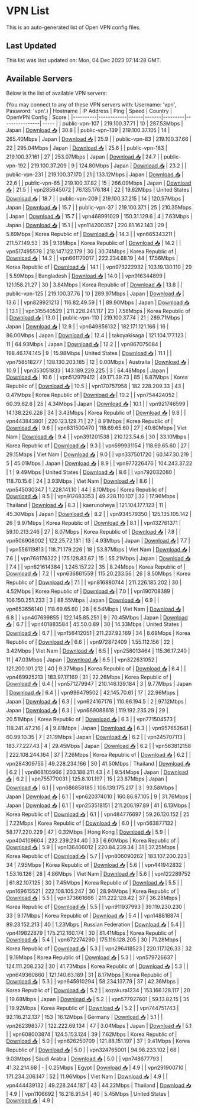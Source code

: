 # VPN List

This is an auto-generated list of Open VPN config files.

## Last Updated

This list was last updated on: Mon, 04 Dec 2023 07:14:28 GMT.

## Available Servers

Below is the list of available VPN servers:

(You may connect to any of these VPN servers with: Username: 'vpn', Password: 'vpn'.)
| Hostname | IP Address | Ping | Speed | Country | OpenVPN Config | Score |
|----------|------------|------|-------|---------|----------------| ----- |
| public-vpn-107 | 219.100.37.71 | 10 | 287.53Mbps | Japan | [Download 📥](./configs/server_0_JP.ovpn) | 30.8 |
| public-vpn-139 | 219.100.37.105 | 14 | 265.40Mbps | Japan | [Download 📥](./configs/server_1_JP.ovpn) | 25.9 |
| public-vpn-83 | 219.100.37.66 | 22 | 295.04Mbps | Japan | [Download 📥](./configs/server_2_JP.ovpn) | 25.6 |
| public-vpn-183 | 219.100.37.161 | 27 | 253.07Mbps | Japan | [Download 📥](./configs/server_3_JP.ovpn) | 24.7 |
| public-vpn-192 | 219.100.37.209 | 9 | 124.80Mbps | Japan | [Download 📥](./configs/server_4_JP.ovpn) | 23.2 |
| public-vpn-231 | 219.100.37.170 | 21 | 133.12Mbps | Japan | [Download 📥](./configs/server_5_JP.ovpn) | 22.6 |
| public-vpn-65 | 219.100.37.82 | 15 | 266.09Mbps | Japan | [Download 📥](./configs/server_6_JP.ovpn) | 21.5 |
| vpn285645072 | 76.135.176.184 | 22 | 19.62Mbps | United States | [Download 📥](./configs/server_7_US.ovpn) | 18.7 |
| public-vpn-209 | 219.100.37.215 | 14 | 120.57Mbps | Japan | [Download 📥](./configs/server_8_JP.ovpn) | 15.7 |
| public-vpn-37 | 219.100.37.1 | 25 | 210.35Mbps | Japan | [Download 📥](./configs/server_9_JP.ovpn) | 15.7 |
| vpn468991029 | 150.31.129.6 | 4 | 7.63Mbps | Japan | [Download 📥](./configs/server_10_JP.ovpn) | 15.1 |
| vpn114200357 | 220.81.162.143 | 29 | 5.89Mbps | Korea Republic of | [Download 📥](./configs/server_11_KR.ovpn) | 14.3 |
| vpn665343211 | 211.57.149.53 | 35 | 9.18Mbps | Korea Republic of | [Download 📥](./configs/server_12_KR.ovpn) | 14.2 |
| vpn517495578 | 218.147.122.179 | 30 | 30.74Mbps | Korea Republic of | [Download 📥](./configs/server_13_KR.ovpn) | 14.2 |
| vpn661170017 | 222.234.68.19 | 44 | 17.56Mbps | Korea Republic of | [Download 📥](./configs/server_14_KR.ovpn) | 14.1 |
| vpn973222932 | 103.19.130.110 | 29 | 5.59Mbps | Bangladesh | [Download 📥](./configs/server_15_BD.ovpn) | 14.0 |
| vpn916344899 | 121.158.21.27 | 30 | 3.84Mbps | Korea Republic of | [Download 📥](./configs/server_16_KR.ovpn) | 13.8 |
| public-vpn-125 | 219.100.37.76 | 10 | 289.97Mbps | Japan | [Download 📥](./configs/server_17_JP.ovpn) | 13.6 |
| vpn829921213 | 116.82.49.59 | 1 | 89.90Mbps | Japan | [Download 📥](./configs/server_18_JP.ovpn) | 13.1 |
| vpn315540529 | 211.228.241.117 | 23 | 7.56Mbps | Korea Republic of | [Download 📥](./configs/server_19_KR.ovpn) | 13.0 |
| public-vpn-110 | 219.100.37.74 | 21 | 289.71Mbps | Japan | [Download 📥](./configs/server_20_JP.ovpn) | 12.8 |
| vpn649856132 | 182.171.121.166 | 16 | 86.00Mbps | Japan | [Download 📥](./configs/server_21_JP.ovpn) | 12.4 |
| takoyakisaga | 121.104.177.123 | 11 | 64.93Mbps | Japan | [Download 📥](./configs/server_22_JP.ovpn) | 12.2 |
| vpn867075084 | 198.46.174.145 | 9 | 15.98Mbps | United States | [Download 📥](./configs/server_23_US.ovpn) | 11.1 |
| vpn758518277 | 138.130.203.185 | 12 | 0.00Mbps | Australia | [Download 📥](./configs/server_24_AU.ovpn) | 10.9 |
| vpn353051833 | 143.189.229.225 | 3 | 64.48Mbps | Japan | [Download 📥](./configs/server_25_JP.ovpn) | 10.6 |
| vpn512979412 | 49.171.39.73 | 85 | 6.87Mbps | Korea Republic of | [Download 📥](./configs/server_26_KR.ovpn) | 10.5 |
| vpn170757958 | 182.228.209.33 | 43 | 0.47Mbps | Korea Republic of | [Download 📥](./configs/server_27_KR.ovpn) | 10.2 |
| vpn754424052 | 60.39.62.8 | 25 | 4.34Mbps | Japan | [Download 📥](./configs/server_28_JP.ovpn) | 10.1 |
| vpn921746599 | 14.138.226.226 | 34 | 3.43Mbps | Korea Republic of | [Download 📥](./configs/server_29_KR.ovpn) | 9.8 |
| vpn443843801 | 220.123.129.71 | 27 | 8.91Mbps | Korea Republic of | [Download 📥](./configs/server_30_KR.ovpn) | 9.6 |
| vpn831500470 | 118.69.65.60 | 27 | 40.60Mbps | Viet Nam | [Download 📥](./configs/server_31_VN.ovpn) | 9.4 |
| vpn391201538 | 210.123.54.6 | 30 | 33.10Mbps | Korea Republic of | [Download 📥](./configs/server_32_KR.ovpn) | 9.3 |
| vpn599931154 | 118.69.65.60 | 27 | 29.15Mbps | Viet Nam | [Download 📥](./configs/server_33_VN.ovpn) | 9.0 |
| vpn337501720 | 60.147.30.219 | 5 | 45.01Mbps | Japan | [Download 📥](./configs/server_34_JP.ovpn) | 8.9 |
| vpn977226476 | 104.243.37.22 | 1 | 9.49Mbps | United States | [Download 📥](./configs/server_35_US.ovpn) | 8.6 |
| vpn792032080 | 118.70.15.6 | 24 | 3.93Mbps | Viet Nam | [Download 📥](./configs/server_36_VN.ovpn) | 8.6 |
| vpn545030347 | 1.228.141.10 | 44 | 8.10Mbps | Korea Republic of | [Download 📥](./configs/server_37_KR.ovpn) | 8.5 |
| vpn912683353 | 49.228.110.107 | 32 | 17.96Mbps | Thailand | [Download 📥](./configs/server_38_TH.ovpn) | 8.3 |
| kaerunoheya | 121.104.177.123 | 11 | 45.30Mbps | Japan | [Download 📥](./configs/server_39_JP.ovpn) | 8.2 |
| vpn934579350 | 125.135.105.142 | 26 | 9.97Mbps | Korea Republic of | [Download 📥](./configs/server_40_KR.ovpn) | 8.1 |
| vpn132761371 | 59.10.213.246 | 27 | 8.07Mbps | Korea Republic of | [Download 📥](./configs/server_41_KR.ovpn) | 7.8 |
| vpn506908002 | 122.25.72.131 | 13 | 4.93Mbps | Japan | [Download 📥](./configs/server_42_JP.ovpn) | 7.7 |
| vpn556119813 | 118.71.179.226 | 18 | 53.87Mbps | Viet Nam | [Download 📥](./configs/server_43_VN.ovpn) | 7.6 |
| vpn768176322 | 175.128.83.67 | 15 | 55.21Mbps | Japan | [Download 📥](./configs/server_44_JP.ovpn) | 7.4 |
| vpn821614384 | 1.245.157.22 | 35 | 8.24Mbps | Korea Republic of | [Download 📥](./configs/server_45_KR.ovpn) | 7.2 |
| vpn636861559 | 115.20.233.56 | 26 | 8.50Mbps | Korea Republic of | [Download 📥](./configs/server_46_KR.ovpn) | 7.1 |
| vpn816880744 | 211.226.185.202 | 30 | 4.52Mbps | Korea Republic of | [Download 📥](./configs/server_47_KR.ovpn) | 7.0 |
| vpn190708389 | 106.150.251.233 | 3 | 88.55Mbps | Japan | [Download 📥](./configs/server_48_JP.ovpn) | 6.9 |
| vpn653656140 | 118.69.65.60 | 28 | 6.54Mbps | Viet Nam | [Download 📥](./configs/server_49_VN.ovpn) | 6.8 |
| vpn407699855 | 122.145.85.251 | 9 | 70.45Mbps | Japan | [Download 📥](./configs/server_50_JP.ovpn) | 6.7 |
| vpn401883584 | 45.50.0.89 | 30 | 14.33Mbps | United States | [Download 📥](./configs/server_51_US.ovpn) | 6.7 |
| vpn156412051 | 211.237.92.169 | 34 | 8.69Mbps | Korea Republic of | [Download 📥](./configs/server_52_KR.ovpn) | 6.6 |
| vpn972872409 | 1.55.112.156 | 22 | 3.42Mbps | Viet Nam | [Download 📥](./configs/server_53_VN.ovpn) | 6.5 |
| vpn258013464 | 115.36.17.240 | 11 | 47.03Mbps | Japan | [Download 📥](./configs/server_54_JP.ovpn) | 6.5 |
| vpn322631052 | 121.200.101.212 | 40 | 9.37Mbps | Korea Republic of | [Download 📥](./configs/server_55_KR.ovpn) | 6.4 |
| vpn469925213 | 183.97.17.169 | 31 | 22.26Mbps | Korea Republic of | [Download 📥](./configs/server_56_KR.ovpn) | 6.4 |
| vpn571279947 | 210.146.139.184 | 3 | 9.77Mbps | Japan | [Download 📥](./configs/server_57_JP.ovpn) | 6.4 |
| vpn996479502 | 42.145.70.61 | 17 | 22.96Mbps | Japan | [Download 📥](./configs/server_58_JP.ovpn) | 6.3 |
| vpn624167176 | 110.66.194.5 | 2 | 97.12Mbps | Japan | [Download 📥](./configs/server_59_JP.ovpn) | 6.3 |
| vpn689088618 | 119.192.235.29 | 29 | 20.51Mbps | Korea Republic of | [Download 📥](./configs/server_60_KR.ovpn) | 6.3 |
| vpn771504573 | 118.241.47.216 | 4 | 9.81Mbps | Japan | [Download 📥](./configs/server_61_JP.ovpn) | 6.3 |
| vpn957652641 | 60.99.10.35 | 7 | 21.19Mbps | Japan | [Download 📥](./configs/server_62_JP.ovpn) | 6.2 |
| vpn245707113 | 183.77.227.43 | 4 | 29.45Mbps | Japan | [Download 📥](./configs/server_63_JP.ovpn) | 6.2 |
| vpn563812158 | 222.108.244.164 | 37 | 7.26Mbps | Korea Republic of | [Download 📥](./configs/server_64_KR.ovpn) | 6.2 |
| vpn284309755 | 49.228.234.166 | 30 | 41.50Mbps | Thailand | [Download 📥](./configs/server_65_TH.ovpn) | 6.2 |
| vpn868105966 | 203.188.211.43 | 4 | 9.54Mbps | Japan | [Download 📥](./configs/server_66_JP.ovpn) | 6.2 |
| vpn755770031 | 125.8.101.197 | 15 | 23.87Mbps | Japan | [Download 📥](./configs/server_67_JP.ovpn) | 6.1 |
| vpn686858185 | 106.139.175.217 | 3 | 93.58Mbps | Japan | [Download 📥](./configs/server_68_JP.ovpn) | 6.1 |
| vpn620374010 | 160.86.87.105 | 9 | 31.76Mbps | Japan | [Download 📥](./configs/server_69_JP.ovpn) | 6.1 |
| vpn253518151 | 211.206.197.89 | 41 | 6.13Mbps | Korea Republic of | [Download 📥](./configs/server_70_KR.ovpn) | 6.1 |
| vpn484776697 | 59.26.120.152 | 25 | 7.22Mbps | Korea Republic of | [Download 📥](./configs/server_71_KR.ovpn) | 6.0 |
| vpn563877132 | 58.177.220.229 | 47 | 0.32Mbps | Hong Kong | [Download 📥](./configs/server_72_HK.ovpn) | 5.9 |
| vpn404109604 | 222.239.234.40 | 33 | 6.60Mbps | Korea Republic of | [Download 📥](./configs/server_73_KR.ovpn) | 5.9 |
| vpn136406012 | 220.84.239.34 | 31 | 37.25Mbps | Korea Republic of | [Download 📥](./configs/server_74_KR.ovpn) | 5.7 |
| vpn806090262 | 183.107.200.223 | 34 | 7.95Mbps | Korea Republic of | [Download 📥](./configs/server_75_KR.ovpn) | 5.6 |
| vpn441942832 | 1.53.16.126 | 28 | 4.86Mbps | Viet Nam | [Download 📥](./configs/server_76_VN.ovpn) | 5.6 |
| vpn122289752 | 61.82.107.125 | 30 | 7.45Mbps | Korea Republic of | [Download 📥](./configs/server_77_KR.ovpn) | 5.5 |
| vpn169615521 | 222.108.105.247 | 30 | 28.94Mbps | Korea Republic of | [Download 📥](./configs/server_78_KR.ovpn) | 5.5 |
| vpn373661666 | 211.222.128.42 | 37 | 36.28Mbps | Korea Republic of | [Download 📥](./configs/server_79_KR.ovpn) | 5.5 |
| vpn911937993 | 39.119.230.230 | 33 | 9.17Mbps | Korea Republic of | [Download 📥](./configs/server_80_KR.ovpn) | 5.4 |
| vpn148818874 | 89.23.152.213 | 40 | 1.23Mbps | Russian Federation | [Download 📥](./configs/server_81_RU.ovpn) | 5.4 |
| vpn419822879 | 175.212.160.174 | 30 | 81.41Mbps | Korea Republic of | [Download 📥](./configs/server_82_KR.ovpn) | 5.4 |
| vpn672274290 | 175.116.128.205 | 30 | 71.28Mbps | Korea Republic of | [Download 📥](./configs/server_83_KR.ovpn) | 5.3 |
| vpn296418523 | 220.117.126.33 | 32 | 9.19Mbps | Korea Republic of | [Download 📥](./configs/server_84_KR.ovpn) | 5.3 |
| vpn579726637 | 124.111.208.232 | 30 | 41.73Mbps | Korea Republic of | [Download 📥](./configs/server_85_KR.ovpn) | 5.3 |
| vpn649360860 | 121.140.63.189 | 31 | 8.17Mbps | Korea Republic of | [Download 📥](./configs/server_86_KR.ovpn) | 5.3 |
| vpn645910294 | 58.234.137.79 | 37 | 42.36Mbps | Korea Republic of | [Download 📥](./configs/server_87_KR.ovpn) | 5.2 |
| kozakura1234 | 153.166.128.117 | 20 | 19.68Mbps | Japan | [Download 📥](./configs/server_88_JP.ovpn) | 5.2 |
| vpn577927601 | 59.13.82.15 | 35 | 19.92Mbps | Korea Republic of | [Download 📥](./configs/server_89_KR.ovpn) | 5.2 |
| vpn744751743 | 92.116.212.137 | 153 | 16.12Mbps | Germany | [Download 📥](./configs/server_90_DE.ovpn) | 5.1 |
| vpn262398377 | 122.222.69.134 | 47 | 3.04Mbps | Japan | [Download 📥](./configs/server_91_JP.ovpn) | 5.1 |
| vpn608003874 | 124.5.153.124 | 39 | 7.62Mbps | Korea Republic of | [Download 📥](./configs/server_92_KR.ovpn) | 5.0 |
| vpn626250709 | 121.88.151.197 | 37 | 9.41Mbps | Korea Republic of | [Download 📥](./configs/server_93_KR.ovpn) | 5.0 |
| vpn324765001 | 94.98.233.102 | 68 | 9.03Mbps | Saudi Arabia | [Download 📥](./configs/server_94_SA.ovpn) | 5.0 |
| vpn748677793 | 41.32.214.68 | - | 0.25Mbps | Egypt | [Download 📥](./configs/server_95_EG.ovpn) | 4.9 |
| vpn291900710 | 171.234.206.147 | 52 | 11.96Mbps | Viet Nam | [Download 📥](./configs/server_96_VN.ovpn) | 4.9 |
| vpn444439132 | 49.228.244.187 | 43 | 44.22Mbps | Thailand | [Download 📥](./configs/server_97_TH.ovpn) | 4.9 |
| vpn1106692 | 18.218.91.54 | 40 | 5.45Mbps | United States | [Download 📥](./configs/server_98_US.ovpn) | 4.9 |
